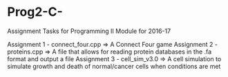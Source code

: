 # Prog2-C-
Assignment Tasks for Programming II Module for 2016-17

Assignment 1 - connect_four.cpp => A Connect Four game
Assignment 2 - proteins.cpp => A file that allows for reading protein databases in the .fa format and output a file 
Assignment 3 - cell_sim_v3.0 => A cell simulation to simulate growth and death of normal/cancer cells when conditions are met
